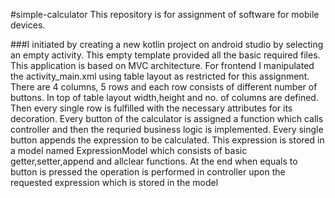 #simple-calculator
This repository is for assignment of software for mobile devices.

###I initiated by creating a new kotlin project on android studio by selecting an empty activity. This empty template provided all the basic required files. This application is based on MVC architecture. For frontend I manipulated the activity_main.xml using table layout as restricted for this assignment. There are 4 columns, 5 rows and each row consists of different number of buttons. In top of table layout width,height and no. of columns are defined. Then every single row is fulfilled with the necessary attributes for its decoration. Every button of the calculator is assigned a function which calls controller and then the requried business logic is implemented. Every single button appends the expression to be calculated. This expression is stored in a model named ExpressionModel which consists of basic getter,setter,append and allclear functions. At the end when equals to button is pressed the operation is performed in controller upon the requested expression which is stored in the model

